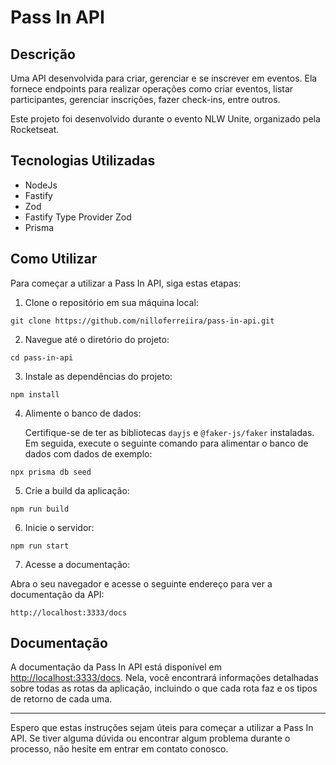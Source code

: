# Pass In API

## Descrição

Uma API desenvolvida para criar, gerenciar e se inscrever em eventos. Ela fornece endpoints para realizar operações como criar eventos, listar participantes, gerenciar inscrições, fazer check-ins, entre outros.

Este projeto foi desenvolvido durante o evento NLW Unite, organizado pela Rocketseat.

## Tecnologias Utilizadas

- NodeJs
- Fastify
- Zod
- Fastify Type Provider Zod
- Prisma

## Como Utilizar

Para começar a utilizar a Pass In API, siga estas etapas:

1. Clone o repositório em sua máquina local:

```
git clone https://github.com/nilloferreiira/pass-in-api.git
```

2. Navegue até o diretório do projeto:

```
cd pass-in-api
```

3. Instale as dependências do projeto:

```
npm install
```

4. Alimente o banco de dados:

   Certifique-se de ter as bibliotecas `dayjs` e `@faker-js/faker` instaladas. Em seguida, execute o seguinte comando para alimentar o banco de dados com dados de exemplo:

```
npx prisma db seed
```

5. Crie a build da aplicação:

```
npm run build
```

6. Inicie o servidor:

```
npm run start
```

7. Acesse a documentação:

Abra o seu navegador e acesse o seguinte endereço para ver a documentação da API:

```
http://localhost:3333/docs
```

## Documentação

A documentação da Pass In API está disponível em [http://localhost:3333/docs](http://localhost:3333/docs). Nela, você encontrará informações detalhadas sobre todas as rotas da aplicação, incluindo o que cada rota faz e os tipos de retorno de cada uma.

---

Espero que estas instruções sejam úteis para começar a utilizar a Pass In API. Se tiver alguma dúvida ou encontrar algum problema durante o processo, não hesite em entrar em contato conosco.